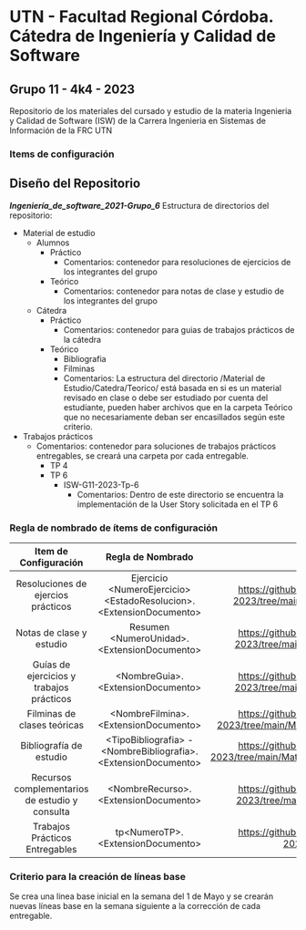 # UTN - Facultad Regional Córdoba. Cátedra de Ingeniería y Calidad de Software 
## Grupo 11 - 4k4 - 2023
Repositorio de los materiales del cursado y estudio de la materia Ingenieria  y Calidad de Software (ISW) de la Carrera Ingenieria en Sistemas de Información de la FRC UTN

### Items de configuración 
## Diseño del Repositorio
***Ingeniería_de_software_2021-Grupo_6***
Estructura de directorios del repositorio:
- Material de estudio
	- Alumnos
	    - Práctico
	      - Comentarios: contenedor para resoluciones de ejercicios de los integrantes del grupo
	    - Teórico 
	      - Comentarios: contenedor para notas de clase y estudio de los integrantes del grupo
	- Cátedra
	  	- Práctico
	  	  - Comentarios: contenedor para guias de trabajos prácticos de la cátedra
	    - Teórico 
	        - Bibliografia
	        - Filminas
	        - Comentarios: La estructura del directorio /Material de Estudio/Catedra/Teorico/ está basada en si es un material revisado en clase o debe ser estudiado por cuenta del estudiante, pueden haber archivos que en la carpeta Teórico que no necesariamente deban ser encasillados según este criterio. 
- Trabajos prácticos
  - Comentarios: contenedor para soluciones de trabajos prácticos entregables, se creará una carpeta por cada entregable.
	- TP 4
	- TP 6
	    - ISW-G11-2023-Tp-6
	      - Comentarios: Dentro de este directorio se encuentra la implementación de la User Story solicitada en el TP 6         

### Regla de nombrado de ítems de configuración 
| Item de Configuración     | Regla de Nombrado | Ubicación en repositorio     |
|     :-----:       		       |    :-----:         |       :----:         |
|    Resoluciones de ejercios prácticos  | Ejercicio \<NumeroEjercicio\> \<EstadoResolucion\>.\<ExtensionDocumento\>  | https://github.com/82440-Villarruel-Juan-Cruz/ISW-G11-2023/tree/main/Material%20de%20Estudio/Alumnos/Practico   |
|    Notas de clase y estudio  | Resumen \<NumeroUnidad\>.\<ExtensionDocumento\>  | https://github.com/82440-Villarruel-Juan-Cruz/ISW-G11-2023/tree/main/Material%20de%20Estudio/Alumnos/Teorico   |
|    Guías de ejercicios y trabajos prácticos   | \<NombreGuia\>.\<ExtensionDocumento\>  | https://github.com/82440-Villarruel-Juan-Cruz/ISW-G11-2023/tree/main/Material%20de%20Estudio/Catedra/Practico   |
|    Filminas de clases teóricas   | \<NombreFilmina\>.\<ExtensionDocumento\>  | https://github.com/82440-Villarruel-Juan-Cruz/ISW-G11-2023/tree/main/Material%20de%20Estudio/Catedra/Teorico/Filminas    |
|    Bibliografía de estudio  | \<TipoBibliografia\> - \<NombreBibliografia\>.\<ExtensionDocumento\>  | https://github.com/82440-Villarruel-Juan-Cruz/ISW-G11-2023/tree/main/Material%20de%20Estudio/Catedra/Teorico/Bibliografia   |
|    Recursos complementarios de estudio y consulta  | \<NombreRecurso\>.\<ExtensionDocumento\>  | https://github.com/82440-Villarruel-Juan-Cruz/ISW-G11-2023/tree/main/Material%20de%20Estudio/Catedra/Teorico   |
|    Trabajos Prácticos Entregables  | tp\<NumeroTP\>.\<ExtensionDocumento\>  | https://github.com/82440-Villarruel-Juan-Cruz/ISW-G11-2023/tree/main/Trabajos%20Practicos   |


### Criterio para la creación de líneas base
Se crea una linea base inicial en la semana del 1 de Mayo y se crearán nuevas líneas base en la semana siguiente a la corrección de cada entregable.
